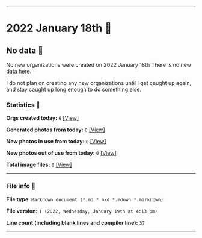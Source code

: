 
***

# 2022 January 18th 📅

## No data 🚫

No new organizations were created on 2022 January 18th There is no new data here.

I do not plan on creating any new organizations until I get caught up again, and stay caught up long enough to do something else.

<!-- I will (hopefully) be creating new organizations at some point later this month. At the moment, I have become overloaded, and need to take a break. The list keeps growing faster than I can catch up on it, and it would have taken 3+ more consecutive days of work, which I can't do right now. !-->

### Statistics 📝

**Orgs created today:** `0` [[View]](/NewOrgs/2022/01_January/README.md#january-18th-2022)

**Generated photos from today:** `0` [[View]](/OrganizationGraphics/ByDate/2022/01_January/18/Generated/)

**New photos in use from today:** `0` [[View]](/OrganizationGraphics/ByDate/2022/01_January/18/Used/)

**New photos out of use from today:** `0` [[View]](/OrganizationGraphics/ByDate/2022/01_January/18/Unused/)

**Total image files:** `0` [[View]](/OrganizationGraphics/ByDate/2022_January/18/)

***

### File info 📜

**File type:** `Markdown document (*.md *.mkd *.mdown *.markdown)`

**File version:** `1 (2022, Wednesday, January 19th at 4:13 pm)`

**Line count (including blank lines and compiler line):** `37`

***
